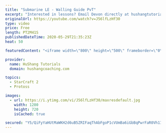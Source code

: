 ```yaml
---
title: "Submarine LE - Walling Guide PvT"
excerpt: "Interested in lessons? Email Devon directly at hushangtutorials@outlook.com ------------------------------------------------------------------------------------------------------- Want to support HuShang Tutorials directly? Patreon is a website where you can contribute a monthly donation that will help"
originalUrl: https://youtube.com/watch?v=J56lfLzHf30
type: video
price: Free
length: PT2M41S
publishedDateTime: 2020-05-29T21:35:23Z
heat: 50

featuredContent: "<iframe width=\"800\" height=\"500\" frameborder=\"0\" src=\"https://www.youtube.com/embed/J56lfLzHf30\" allow=\"accelerometer; autoplay; encrypted-media; gyroscope; picture-in-picture\" allowfullscreen></iframe>"

provider:
  name: HuShang Tutorials
  domain: hushangcoaching.com

topics:
  - StarCraft 2
  - Protoss

images:
  - url: https://i.ytimg.com/vi/J56lfLzHf30/maxresdefault.jpg
    width: 1280
    height: 720
    isCached: true

secured: "Y5/QiFyYaHUtMaWKH2d6uB5ZRIFaqThAbFgoP1cVUmBa6iGbBqPwrFaR0Vh1Iw/70nKkV2gorRjU7Bda/Lp4AddIHAtT8lNOykX/AopGLizhl27yQJjCnqwxtKhD2ia8dvFY65AyxNiQqDftOsLGhL1ddk4W8OJfHCPpb7w+wq7vflo859WL5qHdOVbY7sJKGZA7ufpk/DqITpqFX5vH5WXOR+/p1QfccUl4HmDwP54IC7YtCndxbbytKaHV+4ZbNr7GOTMm6TvE0YI1Ojc9B7m3wTdshzTNqYf/BhQ1wvZsdUEXoRPpnFvx/hZU431HN+izUXmGEU4P+aVL/3pYf2wOwjh9BJ7D7t6d2bcOxcSVJtOVcwFVDQ/p9holDkyOW5fTHjk/SyJa+syD3fHJIc1mZ3fUgVOjhBz0xCXuTGk=;tVazYjQjSNKIVm4JpODghw=="
---
```


